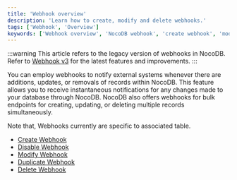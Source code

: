 ```yaml
---
title: 'Webhook overview'
description: 'Learn how to create, modify and delete webhooks.'
tags: ['Webhook', 'Overview']
keywords: ['Webhook overview', 'NocoDB webhook', 'create webhook', 'modify webhook', 'delete webhook']
---
```


:::warning
This article refers to the legacy version of webhooks in NocoDB.
Refer to [Webhook v3](/automation/webhook/webhook-overview) for the latest features and improvements.
:::

You can employ webhooks to notify external systems whenever there are additions, updates, or removals of records within NocoDB. This feature allows you to receive instantaneous notifications for any changes made to your database through NocoDB. NocoDB also offers webhooks for bulk endpoints for creating, updating, or deleting multiple records simultaneously.

Note that, Webhooks currently are specific to associated table.

- [Create Webhook](/automation/webhook-v2/create-webhook)
- [Disable Webhook](/automation/webhook-v2/actions-on-webhook#enabledisable-webhook)
- [Modify Webhook](/automation/webhook-v2/actions-on-webhook#edit-webhook)
- [Duplicate Webhook](/automation/webhook-v2/actions-on-webhook#duplicate-webhook)
- [Delete Webhook](/automation/webhook-v2/actions-on-webhook#delete-webhook)

